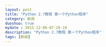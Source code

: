 ```yaml
---
layout: post
title: "Python 2.7教程 第一个Python程序"
category: 新闻
duoshuo: true
mydate : 2015-12-06-07-28-19
description: "Python 2.7教程 第一个Python程序"
tags: [新闻]
---
```

